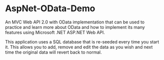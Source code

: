 # AspNet-OData-Demo
An MVC Web API 2.0 with OData implementation that can be used to practice and learn more about OData and how to implement its many features using Microsoft .NET ASP.NET Web API. 

This application uses a SQL database that is re-seeded every time you start it. This allows you to add, remove and edit the data as you wish and next time the original data will revert back to normal.
